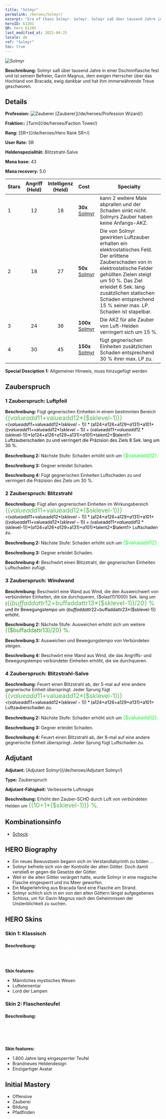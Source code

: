 ```yaml
---
title: "Solmyr"
permalink: /heroes/Solmyr/
excerpt: "Era of Chaos Solmyr. Solmyr. Solmyr saß über tausend Jahre in einer Dschinnflasche fest und ist seinem Befreier, Gavin Magnus, dem ewigen Herrscher über das Hochland von Bracada, ewig dankbar und hat ihm immerwährende Treue geschworen."
heroID: 61201
QR: hero_61201
last_modified_at: 2021-04-25
locale: de
ref: "Solmyr"
toc: true
---
```

  ![Solmyr](/images/h/h_Solmyr.jpg)

 **Beschreibung:** Solmyr saß über tausend Jahre in einer Dschinnflasche fest und ist seinem Befreier, Gavin Magnus, dem ewigen Herrscher über das Hochland von Bracada, ewig dankbar und hat ihm immerwährende Treue geschworen.
## Details
 **Profession:** ![Zauberer](/images/h/h_prof_15.png)  [Zauberer](/de/heroes/Profession Wizard/)

 **Fraktion::** [Turm](/de/heroes/Faction Tower/)

 **Rang:** [SR+](/de/heroes/Hero Rank SR+/)

 **User Rate:** SR

 **Heldenspezialität:** Blitzstrahl-Salve

 **Mana base:** 43

 **Mana recovery:** 5.0


  | Stars | Angriff (Held) | Intelligenz (Held) | Cost |     Specialty     |
  |---------|:---------------:|:---------------:|:--|--------------------|
  |    1    | 12 | 18 | **30x** [Solmyr](/ItemsDE/her_386/) | <Blitzstrahl-Salve> kann 2 weitere Male abprallen und der Schaden sinkt nicht. Solmyrs Zauber haben keine Anfangs-AKZ. |
  |    2    | 18 | 27 | **50x** [Solmyr](/ItemsDE/her_386/) | Die von Solmyr gewirkten Luftzauber erhalten ein elektrostatisches Feld. Der erlittene Zauberschaden von in elektrostatische Felder gehüllten Zielen steigt um 50 %. Das Ziel erleidet 6 Sek. lang zusätzlichen statischen Schaden entsprechend 15 % seiner max. LP. Schaden ist stapelbar. |
  |    3    | 24 | 36 | **100x** [Solmyr](/ItemsDE/her_386/) | Die AKZ für alle Zauber von Luft-Helden verringert sich um 15 %. |
  |    4    | 30 | 45 | **150x** [Solmyr](/ItemsDE/her_386/) | <Blitzstrahl-Salve> fügt gegnerischen Einheiten zusätzlichen Schaden entsprechend 30 % ihrer max. LP zu. |

 **Special Desciption 1:** Allgemeiner Hinweis, muss hinzugefügt werden

## Zauberspruch
### 1 Zauberspruch: Luftpfeil
 **Beschreibung:** Fügt gegnerischen Einheiten in einem bestimmten Bereich <span style="color: #48b946;font-size:20px">{($valueadd11+$valueadd12*($sklevel-1))}</span><span style="color: black"><($valueadd11+$valueadd12*($sklevel-1))*($a124+$a126+$a129+$a131)+$a101+(($valueadd11+$valueadd12*($sklevel-1))+($valueadd11+$valueadd12*($sklevel-1))*($a124+$a126+$a129+$a131)+$a101)*$talent2+$talent1> Luftzauberschaden zu und verringert die Präzision des Ziels 8 Sek. lang um 30 %.

 **Beschreibung 2:** Nächste Stufe: Schaden erhöht sich um <span style="color: #00ff22;font-size:16px">{$valueadd12}.</span><span style="color: black">

 **Beschreibung 3:** Gegner erleidet Schaden.

 **Beschreibung 4:** Fügt gegnerischen Einheiten Luftschaden zu und verringert die Präzision des Ziels um 30 %.

### 2 Zauberspruch: Blitzstrahl
 **Beschreibung:** Fügt allen gegnerischen Einheiten im Wirkungsbereich <span style="color: #48b946;font-size:20px">{($valueadd11+$valueadd12*($sklevel-1))}</span><span style="color: black"><($valueadd11+$valueadd12*($sklevel-1))*($a124+$a126+$a129+$a131)+$a101+(($valueadd11+$valueadd12*($sklevel-1))+($valueadd11+$valueadd12*($sklevel-1))*($a124+$a126+$a129+$a131)+$a101)*$talent2+$talent1> Luftschaden zu.

 **Beschreibung 2:** Nächste Stufe: Schaden erhöht sich um <span style="color: #00ff22;font-size:16px">{$valueadd12}.</span><span style="color: black">

 **Beschreibung 3:** Gegner erleidet Schaden.

 **Beschreibung 4:** Beschwört einen Blitzstrahl, der gegnerischen Einheiten Luftschaden zufügt.

### 3 Zauberspruch: Windwand
 **Beschreibung:** Beschwört eine Wand aus Wind, die den Ausweichwert von verbündeten Einheiten, die sie durchqueren, {$olast11/1000} Sek. lang um {<span style="color: #48b946;font-size:20px">{($buffaddattr12+$buffaddattr13*($sklevel-1))/20} %</span><span style="color: black"> und ihr Bewegungstempo um {$buffaddattr22+$buffaddattr23*($sklevel-1)} erhöht.

 **Beschreibung 2:** Nächste Stufe: Ausweichen erhöht sich um weitere <span style="color: #1ca216;font-size:18px">{($buffaddattr13)/20} %.</span><span style="color: black">

 **Beschreibung 3:** Ausweichen und Bewegungstempo von Verbündeten steigen.

 **Beschreibung 4:** Beschwört eine Wand aus Wind, die das Angriffs- und Bewegungstempo verbündeter Einheiten erhöht, die sie durchqueren.

### 4 Zauberspruch: Blitzstrahl-Salve
 **Beschreibung:** Feuert einen Blitzstrahl ab, der 5-mal auf eine andere gegnerische Einheit überspringt. Jeder Sprung fügt <span style="color: #48b946;font-size:20px">{($valueadd11+$valueadd12*($sklevel-1))}</span><span style="color: black"><($valueadd11+$valueadd12*($sklevel-1))*($a124+$a126+$a129+$a131)+$a101> Luftzauberschaden zu.

 **Beschreibung 2:** Nächste Stufe: Schaden erhöht sich um <span style="color: #00ff22;font-size:16px">{$valueadd12}.</span><span style="color: black">

 **Beschreibung 3:** Gegner erleidet Schaden.

 **Beschreibung 4:** Feuert einen Blitzstrahl ab, der 9-mal auf eine andere gegnerische Einheit überspringt. Jeder Sprung fügt Luftschaden zu.


## Adjutant

 **Adjutant:**  [Adjutant Solmyr](/de/heroes/Adjutant Solmyr/) 

 **Type:**  Zauberspruch 

 **Adjutant-Fähigkeit:**  Verbesserte Luftmagie 

 **Beschreibung:** Erhöht den Zauber-SCHD durch Luft von verbündeten Helden um <span style="color: #48b946;font-size:20px">{(10+1*($sklevel-1))} %</span><span style="color: black">.

## Kombinationsinfo

* [Schock](/de/combination/Schock/) 

## HERO Biography
   - Ein neues Bewusstsein begann sich im Verstandlabyrinth zu bilden ...
   - Solmyr befreite sich von der Kontrolle der alten Götter. Doch damit verstieß er gegen die Gesetze der Götter.
   - Weil er die alten Götter verärgert hatte, wurde Solmyr in eine magische Flasche eingesperrt und ins Meer geworfen.
   - Ein Magierlehrling aus Bracada fand eine Flasche am Strand.
   - Solmyr schlich sich in ein von den alten Göttern längst aufgegebenes Schloss, um für Gavin Magnus nach den Geheimnissen der Unsterblichkeit zu suchen.

## HERO Skins
### Skin 1: **Klassisch**

 **Beschreibung:** <span style="color: #ffffff;font-size:20px">Ich schwöre einzig und allein dem König von Bracada meine Treue, der mich aus meinem gläsernen Gefängnis befreit hat!</span>

 **Skin features:** 

   - Männliches mystisches Wesen
   - Luftelementar
   - Lord der Lampen

### Skin 2: **Flaschenteufel**

 **Beschreibung:** <span style="color: #ffffff;font-size:20px">Vier Jahrhunderte, nachdem er in den Tiefen des Meeres versenkt worden war, schwor der Teufel in der Flasche einen Eid, denjenigen zu töten, der ihn daraus befreien würde.</span>

 **Skin features:** 

   - 1.800 Jahre lang eingesperrter Teufel
   - Brandneues Heldendesign
   - Einzigartiger Avatar


## Initial Mastery
   - Offensive
   - Zauberei
   - Bildung
   - Pfadfinden
